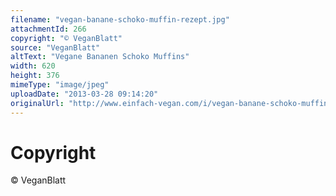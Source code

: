 ```yaml
---
filename: "vegan-banane-schoko-muffin-rezept.jpg"
attachmentId: 266
copyright: "© VeganBlatt"
source: "VeganBlatt"
altText: "Vegane Bananen Schoko Muffins"
width: 620
height: 376
mimeType: "image/jpeg"
uploadDate: "2013-03-28 09:14:20"
originalUrl: "http://www.einfach-vegan.com/i/vegan-banane-schoko-muffin-rezept.jpg"
---
```


# Copyright

© VeganBlatt
